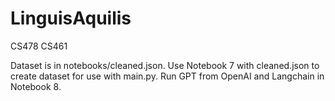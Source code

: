 # LinguisAquilis
CS478
CS461

Dataset is in notebooks/cleaned.json. Use Notebook 7 with cleaned.json to create dataset for use with main.py. Run GPT from OpenAI and Langchain in Notebook 8.
